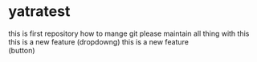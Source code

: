 # yatratest
this is first repository 
how to mange git 
please maintain all thing with this
this is  a new feature (dropdowng)
this is  a new feature
<br>
(button)

